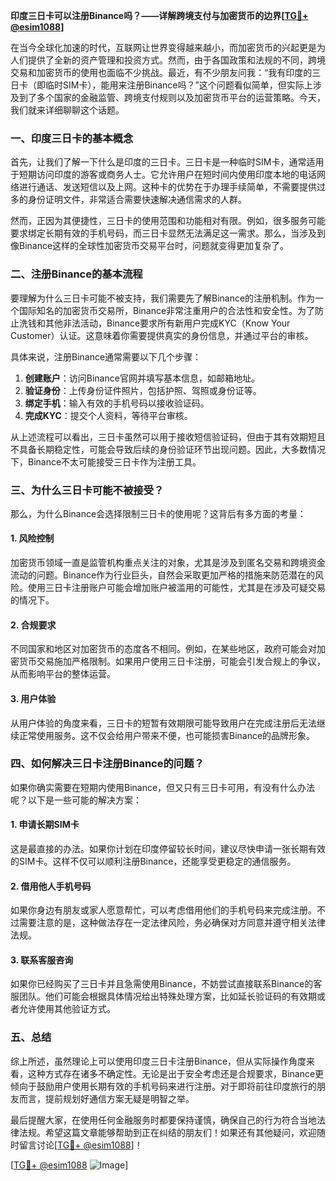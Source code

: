 **印度三日卡可以注册Binance吗？——详解跨境支付与加密货币的边界[[TG💪+ @esim1088](https://t.me/s/esim1088)]**

在当今全球化加速的时代，互联网让世界变得越来越小，而加密货币的兴起更是为人们提供了全新的资产管理和投资方式。然而，由于各国政策和法规的不同，跨境交易和加密货币的使用也面临不少挑战。最近，有不少朋友问我：“我有印度的三日卡（即临时SIM卡），能用来注册Binance吗？”这个问题看似简单，但实际上涉及到了多个国家的金融监管、跨境支付规则以及加密货币平台的运营策略。今天，我们就来详细聊聊这个话题。

### 一、印度三日卡的基本概念

首先，让我们了解一下什么是印度的三日卡。三日卡是一种临时SIM卡，通常适用于短期访问印度的游客或商务人士。它允许用户在短时间内使用印度本地的电话网络进行通话、发送短信以及上网。这种卡的优势在于办理手续简单，不需要提供过多的身份证明文件，非常适合需要快速解决通信需求的人群。

然而，正因为其便捷性，三日卡的使用范围和功能相对有限。例如，很多服务可能要求绑定长期有效的手机号码，而三日卡显然无法满足这一需求。那么，当涉及到像Binance这样的全球性加密货币交易平台时，问题就变得更加复杂了。

### 二、注册Binance的基本流程

要理解为什么三日卡可能不被支持，我们需要先了解Binance的注册机制。作为一个国际知名的加密货币交易所，Binance非常注重用户的合法性和安全性。为了防止洗钱和其他非法活动，Binance要求所有新用户完成KYC（Know Your Customer）认证。这意味着你需要提供真实的身份信息，并通过平台的审核。

具体来说，注册Binance通常需要以下几个步骤：

1. **创建账户**：访问Binance官网并填写基本信息，如邮箱地址。
2. **验证身份**：上传身份证件照片，包括护照、驾照或身份证等。
3. **绑定手机**：输入有效的手机号码以接收验证码。
4. **完成KYC**：提交个人资料，等待平台审核。

从上述流程可以看出，三日卡虽然可以用于接收短信验证码，但由于其有效期短且不具备长期稳定性，可能会导致后续的身份验证环节出现问题。因此，大多数情况下，Binance不太可能接受三日卡作为注册工具。

### 三、为什么三日卡可能不被接受？

那么，为什么Binance会选择限制三日卡的使用呢？这背后有多方面的考量：

#### 1. **风险控制**
加密货币领域一直是监管机构重点关注的对象，尤其是涉及到匿名交易和跨境资金流动的问题。Binance作为行业巨头，自然会采取更加严格的措施来防范潜在的风险。使用三日卡注册账户可能会增加账户被滥用的可能性，尤其是在涉及可疑交易的情况下。

#### 2. **合规要求**
不同国家和地区对加密货币的态度各不相同。例如，在某些地区，政府可能会对加密货币交易施加严格限制。如果用户使用三日卡注册，可能会引发合规上的争议，从而影响平台的整体运营。

#### 3. **用户体验**
从用户体验的角度来看，三日卡的短暂有效期限可能导致用户在完成注册后无法继续正常使用服务。这不仅会给用户带来不便，也可能损害Binance的品牌形象。

### 四、如何解决三日卡注册Binance的问题？

如果你确实需要在短期内使用Binance，但又只有三日卡可用，有没有什么办法呢？以下是一些可能的解决方案：

#### 1. **申请长期SIM卡**
这是最直接的办法。如果你计划在印度停留较长时间，建议尽快申请一张长期有效的SIM卡。这样不仅可以顺利注册Binance，还能享受更稳定的通信服务。

#### 2. **借用他人手机号码**
如果你身边有朋友或家人愿意帮忙，可以考虑借用他们的手机号码来完成注册。不过需要注意的是，这种做法存在一定法律风险，务必确保对方同意并遵守相关法律法规。

#### 3. **联系客服咨询**
如果你已经购买了三日卡并且急需使用Binance，不妨尝试直接联系Binance的客服团队。他们可能会根据具体情况给出特殊处理方案，比如延长验证码的有效期或者允许使用其他验证方式。

### 五、总结

综上所述，虽然理论上可以使用印度三日卡注册Binance，但从实际操作角度来看，这种方式存在诸多不确定性。无论是出于安全考虑还是合规要求，Binance更倾向于鼓励用户使用长期有效的手机号码来进行注册。对于即将前往印度旅行的朋友而言，提前规划好通信方案无疑是明智之举。

最后提醒大家，在使用任何金融服务时都要保持谨慎，确保自己的行为符合当地法律法规。希望这篇文章能够帮助到正在纠结的朋友们！如果还有其他疑问，欢迎随时留言讨论[[TG💪+ @esim1088](https://t.me/s/esim1088)]！

[[TG💪+ @esim1088](https://t.me/s/esim1088) ![Image](https://i.postimg.cc/4NQfJmqS/Snipaste-2025-05-13-00-14-12.png)]